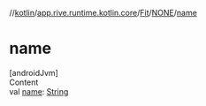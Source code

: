 //[kotlin](../../../../index.md)/[app.rive.runtime.kotlin.core](../../index.md)/[Fit](../index.md)/[NONE](index.md)/[name](name.md)



# name  
[androidJvm]  
Content  
val [name](name.md): [String](https://kotlinlang.org/api/latest/jvm/stdlib/kotlin/-string/index.html)  



